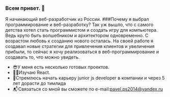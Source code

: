 ### Всем привет. 👋

Я начинающий веб-разработчик из России. 
###Почему я выбрал программирование и веб-разработку?
Так уж вышло, что с самого детства хотел стать программистом и создать игру для компьютера. Ведь круто быть волшебником и архитектором одновременно.
С возрастом любовь к созданию нового осталась. На своей работе я создавал новые стратегии для привлечения клиентов и увеличения прибыли, то сейчас я хочу реализоваться в веб-программирование и создавать то, что можно увидеть.
* 😎У меня есть несколько готовых проектов.
* 🏋️‍♂️Изучаю React.
* 🥋Стремлюсь  начать карьеру junior js developer в компании  и через 5 лет дорасти до тимлида
* 📬Связаться со мной вы сможете по e-mail:pavel.ps2014@yandex.ru 
